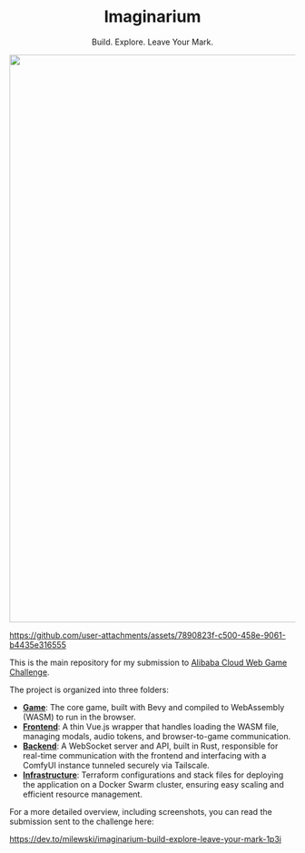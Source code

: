 <h1 align="center">Imaginarium</h1>
<p align="center">
Build. Explore. Leave Your Mark.
</p>
<p align="center"><img width="1000" src="https://github.com/user-attachments/assets/f298f769-dd71-4e09-b95a-0d8261e1eb6c"></p>


https://github.com/user-attachments/assets/7890823f-c500-458e-9061-b4435e316555


This is the main repository for my submission to [Alibaba Cloud Web Game Challenge](https://dev.to/challenges/alibaba).

The project is organized into three folders:

- **[Game](./game)**: The core game, built with Bevy and compiled to WebAssembly (WASM) to run in the browser.
- **[Frontend](./game/frontend)**: A thin Vue.js wrapper that handles loading the WASM file, managing modals, audio tokens, and browser-to-game communication.
- **[Backend](./server)**: A WebSocket server and API, built in Rust, responsible for real-time communication with the frontend and interfacing with a ComfyUI instance tunneled securely via Tailscale.
- **[Infrastructure](./infrastructure)**: Terraform configurations and stack files for deploying the application on a Docker Swarm cluster, ensuring easy scaling and efficient resource management.

For a more detailed overview, including screenshots, you can read the submission sent to the challenge here:

https://dev.to/milewski/imaginarium-build-explore-leave-your-mark-1p3i
